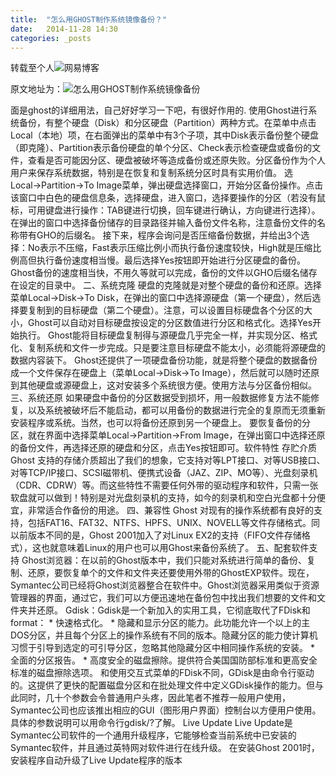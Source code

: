 ```yaml
---
title:  "怎么用GHOST制作系统镜像备份？"
date:   2014-11-28 14:30
categories: _posts
---
```

转载至个人![网易博客](http://bgwan.blog.163.com/)

原文地址为：![怎么用GHOST制作系统镜像备份](http://bgwan.blog.163.com/blog/static/2393010162014108817160/)


<P>面是ghost的详细用法，自己好好学习一下吧，有很好作用的. 使用Ghost进行系统备份，有整个硬盘（Disk）和分区硬盘（Partition）两种方式。在菜单中点击Local（本地）项，在右面弹出的菜单中有3个子项，其中Disk表示备份整个硬盘（即克隆）、Partition表示备份硬盘的单个分区、Check表示检查硬盘或备份的文件，查看是否可能因分区、硬盘被破坏等造成备份或还原失败。分区备份作为个人用户来保存系统数据，特别是在恢复和复制系统分区时具有实用价值。 选Local→Partition→To Image菜单，弹出硬盘选择窗口，开始分区备份操作。点击该窗口中白色的硬盘信息条，选择硬盘，进入窗口，选择要操作的分区（若没有鼠标，可用键盘进行操作：TAB键进行切换，回车键进行确认，方向键进行选择）。 在弹出的窗口中选择备份储存的目录路径并输入备份文件名称，注意备份文件的名称带有GHO的后缀名。 接下来，程序会询问是否压缩备份数据，并给出3个选择：No表示不压缩，Fast表示压缩比例小而执行备份速度较快，High就是压缩比例高但执行备份速度相当慢。最后选择Yes按钮即开始进行分区硬盘的备份。Ghost备份的速度相当快，不用久等就可以完成，备份的文件以GHO后缀名储存在设定的目录中。 二、系统克隆 硬盘的克隆就是对整个硬盘的备份和还原。选择菜单Local→Disk→To Disk，在弹出的窗口中选择源硬盘（第一个硬盘），然后选择要复制到的目标硬盘（第二个硬盘）。注意，可以设置目标硬盘各个分区的大小，Ghost可以自动对目标硬盘按设定的分区数值进行分区和格式化。选择Yes开始执行。 Ghost能将目标硬盘复制得与源硬盘几乎完全一样，并实现分区、格式化、复制系统和文件一步完成。只是要注意目标硬盘不能太小，必须能将源硬盘的数据内容装下。 Ghost还提供了一项硬盘备份功能，就是将整个硬盘的数据备份成一个文件保存在硬盘上（菜单Local→Disk→To Image），然后就可以随时还原到其他硬盘或源硬盘上，这对安装多个系统很方便。使用方法与分区备份相似。 三、系统还原 如果硬盘中备份的分区数据受到损坏，用一般数据修复方法不能修复，以及系统被破坏后不能启动，都可以用备份的数据进行完全的复原而无须重新安装程序或系统。当然，也可以将备份还原到另一个硬盘上。 要恢复备份的分区，就在界面中选择菜单Local→Partition→From Image，在弹出窗口中选择还原的备份文件，再选择还原的硬盘和分区，点击Yes按钮即可。软件特性 存贮介质 Ghost 支持的存储介质超出了我们的想象，它支持对等LPT接口、对等USB接口、对等TCP/IP接口、SCSI磁带机、便携式设备（JAZ、ZIP、MO等）、光盘刻录机（CDR、CDRW）等。而这些特性不需要任何外带的驱动程序和软件，只需一张软盘就可以做到！特别是对光盘刻录机的支持，如今的刻录机和空白光盘都十分便宜，非常适合作备份的用途。 四、兼容性 Ghost 对现有的操作系统都有良好的支持，包括FAT16、FAT32、NTFS、HPFS、UNIX、NOVELL等文件存储格式。同以前版本不同的是，Ghost 2001加入了对Linux EX2的支持（FIFO文件存储格式），这也就意味着Linux的用户也可以用Ghost来备份系统了。 五、配套软件支持 Ghost浏览器：在以前的Ghost版本中，我们只能对系统进行简单的备份、复制、还原，要恢复单个的文件和文件夹还要使用外带的GhostEXP软件。现在，Symantec公司已经将Ghost浏览器整合在软件中。Ghost浏览器采用类似于资源管理器的界面，通过它，我们可以方便迅速地在备份包中找出我们想要的文件和文件夹并还原。 Gdisk：Gdisk是一个新加入的实用工具，它彻底取代了FDisk和format： * 快速格式化。 * 隐藏和显示分区的能力。此功能允许一个以上的主DOS分区，并且每个分区上的操作系统有不同的版本。隐藏分区的能力使计算机习惯于引导到选定的可引导分区，忽略其他隐藏分区中相同操作系统的安装。 * 全面的分区报告。 * 高度安全的磁盘擦除。提供符合美国国防部标准和更高安全标准的磁盘擦除选项。 和使用交互式菜单的FDisk不同，GDisk是由命令行驱动的。这提供了更快的配置磁盘分区和在批处理文件中定义GDisk操作的能力。但与此同时，几十个参数会令普通用户头疼，因此笔者不推荐一般用户使用，Symantec公司也应该推出相应的GUI（图形用户界面）控制台以方便用户使用。具体的参数说明可以用命令行gdisk/?了解。 Live Update Live Update是Symantec公司软件的一个通用升级程序，它能够检查当前系统中已安装的Symantec软件，并且通过英特网对软件进行在线升级。 在安装Ghost 2001时，安装程序自动升级了Live Update程序的版本<WBR></P>